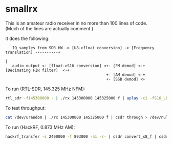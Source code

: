 # smallrx

This is an amateur radio receiver in no more than 100 lines of code.  
(Much of the lines are actually comment.)

It does the following:

```                       
   IQ samples from SDR HW -> [U8->float conversion] -> [Frequency translation] ----------+
                                                                                         |
   audio output <- [float->S16 conversion] <+- [FM demod] <-+ [Decimating FIR filter]  <-+
                                            +- [AM demod] <-+
                                            +- [SSB demod] <+
```

To run (RTL-SDR, 145.325 MHz NFM):
```bash
rtl_sdr -f145300000 - | ./rx 145300000 145325000 f | aplay -c1 -fS16_LE -r48000
```

To test throughput:
```bash
cat /dev/urandom | ./rx 145300000 145325000 f | csdr through > /dev/null
```

To run (HackRF, 0.873 MHz AM):
```bash
hackrf_transfer -s 2400000 -f 893000 -a1 -r- | csdr convert_s8_f | csdr fir_decimate_cc 10 | csdr gain_ff 30 | csdr convert_f_u8 | ./rx 893000 873000 a | mplayer -cache 1024 -quiet -rawaudio samplesize=2:channels=1:rate=48000 -demuxer rawaudio -
```



